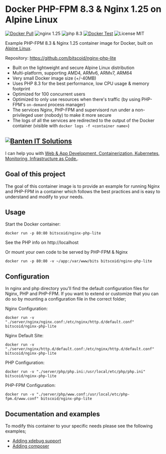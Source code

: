 # Docker PHP-FPM 8.3 & Nginx 1.25 on Alpine Linux
[![Docker Pull](https://img.shields.io/docker/pulls/bantenitsolutions/nginx-php-lite.svg)](https://hub.docker.com/r/bantenitsolutions/nginx-php-lite/)
![nginx 1.25](https://img.shields.io/badge/nginx-1.25-brightgreen.svg)
![php 8.3](https://img.shields.io/badge/php-8.3-brightgreen.svg)
[![Docker Test](https://github.com/bitscoid/nginx-php-lite/actions/workflows/build.yml/badge.svg?branch=master)](https://github.com/bitscoid/nginx-php-lite/actions/workflows/build.yml)
![License MIT](https://img.shields.io/badge/license-MIT-blue.svg)

Example PHP-FPM 8.3 & Nginx 1.25 container image for Docker, built on [Alpine Linux](https://www.alpinelinux.org/).

Repository: https://github.com/bitscoid/nginx-php-lite

* Built on the lightweight and secure Alpine Linux distribution
* Multi-platform, supporting AMD4, ARMv6, ARMv7, ARM64
* Very small Docker image size (+/-40MB)
* Uses PHP 8.3 for the best performance, low CPU usage & memory footprint
* Optimized for 100 concurrent users
* Optimized to only use resources when there's traffic (by using PHP-FPM's `on-demand` process manager)
* The services Nginx, PHP-FPM and supervisord run under a non-privileged user (nobody) to make it more secure
* The logs of all the services are redirected to the output of the Docker container (visible with `docker logs -f <container name>`)

## [![Banten IT Solutions](https://bits.co.id/wp-content/uploads/Logo.png)](https://bits.co.id)
I can help you with [Web & App Development, Containerization, Kubernetes, Monitoring, Infrastructure as Code.](https://bits.co.id).

## Goal of this project
The goal of this container image is to provide an example for running Nginx and PHP-FPM in a container which follows
the best practices and is easy to understand and modify to your needs.

## Usage

Start the Docker container:

    docker run -p 80:80 bitscoid/nginx-php-lite

See the PHP info on http://localhost

Or mount your own code to be served by PHP-FPM & Nginx

    docker run -p 80:80 -v ~/app:/var/www/bits bitscoid/nginx-php-lite

## Configuration
In nginx and php directory you'll find the default configuration files for Nginx, PHP and PHP-FPM.
If you want to extend or customize that you can do so by mounting a configuration file in the correct folder;

Nginx Configuration:

    docker run -v "./server/nginx/nginx.conf:/etc/nginx/http.d/default.conf" bitscoid/nginx-php-lite

Nginx Default Site:

    docker run -v "./server/nginx/http.d/default.conf:/etc/nginx/http.d/default.conf" bitscoid/nginx-php-lite

PHP Configuration:

    docker run -v "./server/php/php.ini:/usr/local/etc/php/php.ini" bitscoid/nginx-php-lite

PHP-FPM Configuration:

    docker run -v "./server/php/www.conf:/usr/local/etc/php-fpm.d/www.conf" bitscoid/nginx-php-lite

## Documentation and examples
To modify this container to your specific needs please see the following examples;

* [Adding xdebug support](https://github.com/bitscoid/nginx-php-lite/blob/master/docs/xdebug.md)
* [Adding composer](https://github.com/bitscoid/nginx-php-lite/blob/master/docs/composer.md)